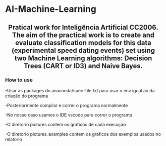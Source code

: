 # AI-Machine-Learning

## <p align="center">Pratical work for Inteligência Artificial CC2006. The aim of the practical work is to create and evaluate classification models for this data (experimental speed dating events) set using two Machine Learning algorithms: Decision Trees (CART or ID3) and Naive Bayes.</p>

### How to use

-Usar as packages do anaconda/spec-file.txt para usar o env igual ao da criação do programa

-Posteriormente compilar e correr o programa normalmente

-No nosso caso usamos o IDE vscode para correr o programa

-O diretorio pictures contem os graficos de cada execução

-O diretorio pictures_examples contem os graficos dos exemplos usados no relatorio
